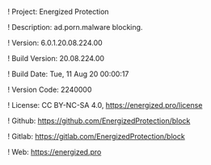 ! Project: Energized Protection

! Description: ad.porn.malware blocking.

! Version: 6.0.1.20.08.224.00

! Build Version: 20.08.224.00

! Build Date: Tue, 11 Aug 20 00:00:17

! Version Code: 2240000

! License: CC BY-NC-SA 4.0, https://energized.pro/license

! Github: https://github.com/EnergizedProtection/block

! Gitlab: https://gitlab.com/EnergizedProtection/block


! Web: https://energized.pro
